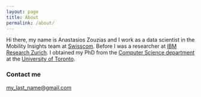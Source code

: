```yaml
---
layout: page
title: About
permalink: /about/
---
```


Hi there, my name is Anastasios Zouzias and I work as a data scientist in the Mobility Insights team at [Swisscom](https://www.swisscom.ch). Before I was a researcher at [IBM Research Zurich](http://www.zurich.ibm.com/). I obtained my PhD from the [Computer Science department](http://web.cs.toronto.edu/) at the [University of Toronto](http://www.utoronto.ca/).

### Contact me

[my_last_name@gmail.com](mailto:my_last_name@gmail.com)
